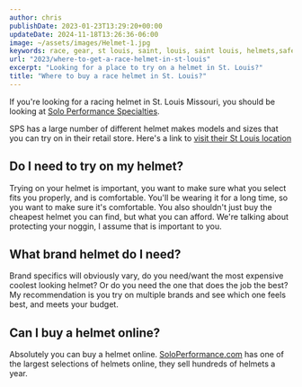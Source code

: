 ```yaml
---
author: chris
publishDate: 2023-01-23T13:29:20+00:00
updateDate: 2024-11-18T13:26:36-06:00
image: ~/assets/images/Helmet-1.jpg
keywords: race, gear, st louis, saint, louis, saint louis, helmets,safety
url: "2023/where-to-get-a-race-helmet-in-st-louis"
excerpt: "Looking for a place to try on a helmet in St. Louis?"
title: "Where to buy a race helmet in St. Louis?"
---
```


If you're looking for a racing helmet in St. Louis Missouri, you should be looking at [Solo Performance Specialties](https://www.soloperformance.com/).

SPS has a large number of different helmet makes models and sizes that you can try on in their retail store. Here's a link to [visit their St Louis location](https://soloperformance.com/pages/find-us-service-info)

## Do I need to try on my helmet? 
Trying on your helmet is important, you want to make sure what you select fits you properly, and is comfortable. You'll be wearing it for a long time, so you want to make sure it's comfortable. You also shouldn't just buy the cheapest helmet you can find, but what you can afford. We're talking about protecting your noggin, I assume that is important to you.

## What brand helmet do I need?
Brand specifics will obviously vary, do you need/want the most expensive coolest looking helmet? Or do you need the one that does the job the best? My recommendation is you try on multiple brands and see which one feels best, and meets your budget.

## Can I buy a helmet online?
Absolutely you can buy a helmet online. [SoloPerformance.com](https://soloperformance.com/collections/helmets-and-accessories) has one of the largest selections of helmets online, they sell hundreds of helmets a year.
